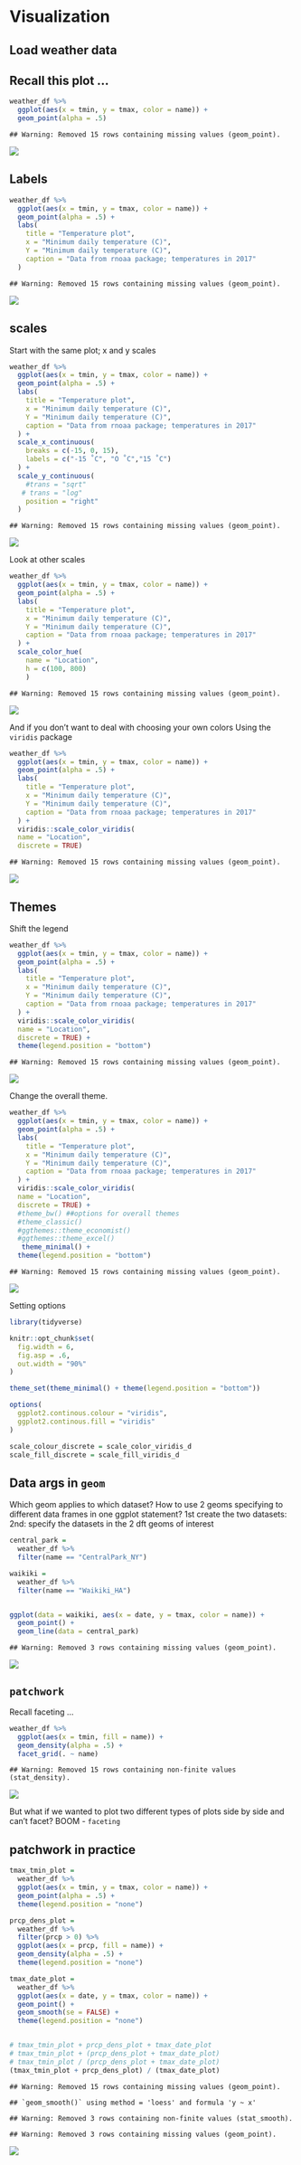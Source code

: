 Visualization
================

## Load weather data

## Recall this plot …

``` r
weather_df %>% 
  ggplot(aes(x = tmin, y = tmax, color = name)) + 
  geom_point(alpha = .5)
```

    ## Warning: Removed 15 rows containing missing values (geom_point).

![](viz_ii_files/figure-gfm/unnamed-chunk-2-1.png)<!-- -->

## Labels

``` r
weather_df %>% 
  ggplot(aes(x = tmin, y = tmax, color = name)) + 
  geom_point(alpha = .5) + 
  labs(
    title = "Temperature plot", 
    x = "Minimum daily temperature (C)",
    Y = "Minimum daily temperature (C)",
    caption = "Data from rnoaa package; temperatures in 2017"
  )
```

    ## Warning: Removed 15 rows containing missing values (geom_point).

![](viz_ii_files/figure-gfm/unnamed-chunk-3-1.png)<!-- -->

## scales

Start with the same plot; x and y scales

``` r
weather_df %>% 
  ggplot(aes(x = tmin, y = tmax, color = name)) + 
  geom_point(alpha = .5) + 
  labs(
    title = "Temperature plot", 
    x = "Minimum daily temperature (C)",
    Y = "Minimum daily temperature (C)",
    caption = "Data from rnoaa package; temperatures in 2017"
  ) + 
  scale_x_continuous(
    breaks = c(-15, 0, 15), 
    labels = c("-15 ˚C", "O ˚C","15 ˚C")
  ) + 
  scale_y_continuous(
    #trans = "sqrt"
   # trans = "log"
    position = "right"
  )
```

    ## Warning: Removed 15 rows containing missing values (geom_point).

![](viz_ii_files/figure-gfm/unnamed-chunk-4-1.png)<!-- -->

Look at other scales

``` r
weather_df %>% 
  ggplot(aes(x = tmin, y = tmax, color = name)) + 
  geom_point(alpha = .5) + 
  labs(
    title = "Temperature plot", 
    x = "Minimum daily temperature (C)",
    Y = "Minimum daily temperature (C)",
    caption = "Data from rnoaa package; temperatures in 2017"
  ) +
  scale_color_hue(
    name = "Location",
    h = c(100, 800)
    )
```

    ## Warning: Removed 15 rows containing missing values (geom_point).

![](viz_ii_files/figure-gfm/unnamed-chunk-5-1.png)<!-- -->

And if you don’t want to deal with choosing your own colors Using the
`viridis` package

``` r
weather_df %>% 
  ggplot(aes(x = tmin, y = tmax, color = name)) + 
  geom_point(alpha = .5) + 
  labs(
    title = "Temperature plot", 
    x = "Minimum daily temperature (C)",
    Y = "Minimum daily temperature (C)",
    caption = "Data from rnoaa package; temperatures in 2017"
  ) + 
  viridis::scale_color_viridis(
  name = "Location", 
  discrete = TRUE)
```

    ## Warning: Removed 15 rows containing missing values (geom_point).

![](viz_ii_files/figure-gfm/unnamed-chunk-6-1.png)<!-- -->

## Themes

Shift the legend

``` r
weather_df %>% 
  ggplot(aes(x = tmin, y = tmax, color = name)) + 
  geom_point(alpha = .5) + 
  labs(
    title = "Temperature plot", 
    x = "Minimum daily temperature (C)",
    Y = "Minimum daily temperature (C)",
    caption = "Data from rnoaa package; temperatures in 2017"
  ) + 
  viridis::scale_color_viridis(
  name = "Location", 
  discrete = TRUE) + 
  theme(legend.position = "bottom")
```

    ## Warning: Removed 15 rows containing missing values (geom_point).

![](viz_ii_files/figure-gfm/unnamed-chunk-7-1.png)<!-- -->

Change the overall theme.

``` r
weather_df %>% 
  ggplot(aes(x = tmin, y = tmax, color = name)) + 
  geom_point(alpha = .5) + 
  labs(
    title = "Temperature plot", 
    x = "Minimum daily temperature (C)",
    Y = "Minimum daily temperature (C)",
    caption = "Data from rnoaa package; temperatures in 2017"
  ) + 
  viridis::scale_color_viridis(
  name = "Location", 
  discrete = TRUE) + 
  #theme_bw() ##options for overall themes
  #theme_classic()
  #ggthemes::theme_economist()
  #ggthemes::theme_excel()
   theme_minimal() + 
  theme(legend.position = "bottom")
```

    ## Warning: Removed 15 rows containing missing values (geom_point).

![](viz_ii_files/figure-gfm/unnamed-chunk-8-1.png)<!-- -->

Setting options

``` r
library(tidyverse)

knitr::opt_chunk$set(
  fig.width = 6,
  fig.asp = .6, 
  out.width = "90%"
)

theme_set(theme_minimal() + theme(legend.position = "bottom"))

options(
  ggplot2.continous.colour = "viridis",
  ggplot2.continous.fill = "viridis"
)

scale_colour_discrete = scale_color_viridis_d
scale_fill_discrete = scale_fill_viridis_d
```

## Data args in `geom`

Which geom applies to which dataset? How to use 2 geoms specifying to
different data frames in one ggplot statement? 1st create the two
datasets: 2nd: specify the datasets in the 2 dft geoms of interest

``` r
central_park = 
  weather_df %>% 
  filter(name == "CentralPark_NY")

waikiki = 
  weather_df %>% 
  filter(name == "Waikiki_HA")


ggplot(data = waikiki, aes(x = date, y = tmax, color = name)) + 
  geom_point() + 
  geom_line(data = central_park)
```

    ## Warning: Removed 3 rows containing missing values (geom_point).

![](viz_ii_files/figure-gfm/unnamed-chunk-10-1.png)<!-- -->

## `patchwork`

Recall faceting …

``` r
weather_df %>% 
  ggplot(aes(x = tmin, fill = name)) + 
  geom_density(alpha = .5) + 
  facet_grid(. ~ name)
```

    ## Warning: Removed 15 rows containing non-finite values (stat_density).

![](viz_ii_files/figure-gfm/unnamed-chunk-11-1.png)<!-- -->

But what if we wanted to plot two different types of plots side by side
and can’t facet? BOOM - `faceting`

## patchwork in practice

``` r
tmax_tmin_plot = 
  weather_df %>% 
  ggplot(aes(x = tmin, y = tmax, color = name)) + 
  geom_point(alpha = .5) + 
  theme(legend.position = "none")

prcp_dens_plot = 
  weather_df %>% 
  filter(prcp > 0) %>% 
  ggplot(aes(x = prcp, fill = name)) +
  geom_density(alpha = .5) + 
  theme(legend.position = "none")

tmax_date_plot = 
  weather_df %>% 
  ggplot(aes(x = date, y = tmax, color = name)) + 
  geom_point() + 
  geom_smooth(se = FALSE) + 
  theme(legend.position = "none")


# tmax_tmin_plot + prcp_dens_plot + tmax_date_plot
# tmax_tmin_plot + (prcp_dens_plot + tmax_date_plot)
# tmax_tmin_plot / (prcp_dens_plot + tmax_date_plot)
(tmax_tmin_plot + prcp_dens_plot) / (tmax_date_plot)
```

    ## Warning: Removed 15 rows containing missing values (geom_point).

    ## `geom_smooth()` using method = 'loess' and formula 'y ~ x'

    ## Warning: Removed 3 rows containing non-finite values (stat_smooth).

    ## Warning: Removed 3 rows containing missing values (geom_point).

![](viz_ii_files/figure-gfm/unnamed-chunk-12-1.png)<!-- -->
